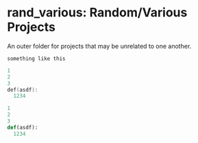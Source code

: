 # rand_various: Random/Various Projects

An outer folder for projects that may be unrelated to one another.

`something like this`

```c++
1
2
3
def(asdf):
  1234
```

```python
1
2
3
def(asdf):
  1234
```
